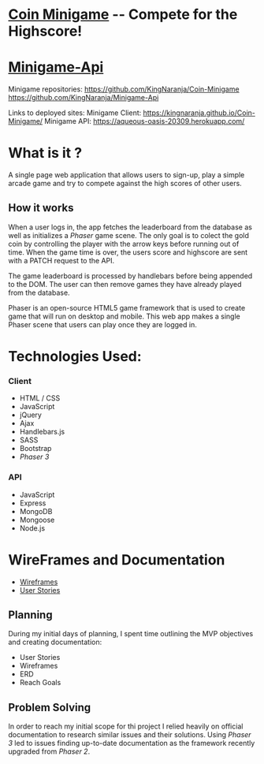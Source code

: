 # [Coin Minigame](https://github.com/KingNaranja/Coin-Minigame/) -- Compete for the Highscore!

# [Minigame-Api](https://github.com/KingNaranja/Minigame-Api)

Minigame repositories:
https://github.com/KingNaranja/Coin-Minigame 
https://github.com/KingNaranja/Minigame-Api

Links to deployed sites: 
Minigame Client: https://kingnaranja.github.io/Coin-Minigame/
Minigame API: https://aqueous-oasis-20309.herokuapp.com/

# What is it ?
A single page web application that allows users to sign-up, play a simple arcade game and try to compete against the high scores of other users.

## How it works
When a user logs in, the app fetches the leaderboard from the database as well as initializes a *Phaser* game scene. The only goal is to colect the gold coin by controlling the player with the arrow keys before running out of time. When the game time is over, the users score and highscore are sent with a PATCH request to the API. 

The game leaderboard is processed by handlebars before being appended to the DOM. The user can then remove games they have already played from the database.

Phaser is an open-source HTML5 game framework that is used to create game that will run 
on desktop and mobile. This web app makes a single Phaser scene that users can play once they are logged in.


# Technologies Used:
### Client
 * HTML / CSS
 * JavaScript
 * jQuery
 * Ajax
 * Handlebars.js
 * SASS
 * Bootstrap
 * *Phaser 3*

### API
* JavaScript
* Express
* MongoDB
* Mongoose
* Node.js

# WireFrames and Documentation

* [Wireframes](https://imgur.com/WwCCYm7) 
* [User Stories](https://imgur.com/dAujhg4)


## Planning
During my initial days of planning, I spent time outlining the MVP objectives and 
creating documentation:
 * User Stories
 * Wireframes
 * ERD
 * Reach Goals
 
 ## Problem Solving
In order to reach my initial scope for thi project I relied heavily on official documentation to research similar issues and their solutions.
Using *Phaser 3* led to issues finding up-to-date documentation as the framework recently upgraded from *Phaser 2*.